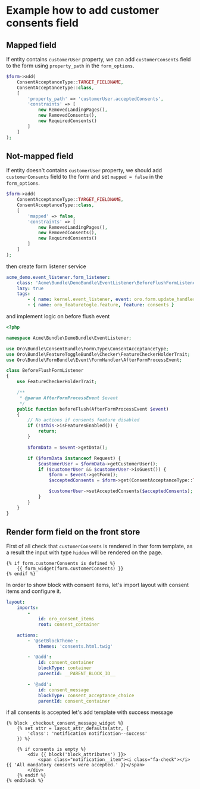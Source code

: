 # Example how to add customer consents field

## Mapped field

If entity contains `customerUser` property, we can add `customerConsents` field to the form using `property_path` in the `form_options`.

```php
$form->add(
    ConsentAcceptanceType::TARGET_FIELDNAME,
    ConsentAcceptanceType::class,
    [
        'property_path' => 'customerUser.acceptedConsents',
        'constraints' => [
            new RemovedLandingPages(),
            new RemovedConsents(),
            new RequiredConsents()
        ]
    ]
);
```

## Not-mapped field

If entity doesn't contains `customerUser` property, we should add `customerConsents` field to the form and set `mapped = false` in the `form_options`.

```php
$form->add(
    ConsentAcceptanceType::TARGET_FIELDNAME,
    ConsentAcceptanceType::class,
    [
        'mapped' => false,
        'constraints' => [
            new RemovedLandingPages(),
            new RemovedConsents(),
            new RequiredConsents()
        ]
    ]
);
```

then create form listener service

```yml
acme_demo.event_listener.form_listener:
    class: 'Acme\Bundle\DemoBundle\EventListener\BeforeFlushFormListener'
    lazy: true
    tags:
        - { name: kernel.event_listener, event: oro.form.update_handler.before_entity_flush.__FORM_NAME__, method: beforeFlush }
        - { name: oro_featuretogle.feature, feature: consents }
```

and implement logic on before flush event

```php
<?php

namespace Acme\Bundle\DemoBundle\EventListener;

use Oro\Bundle\ConsentBundle\Form\Type\ConsentAcceptanceType;
use Oro\Bundle\FeatureToggleBundle\Checker\FeatureCheckerHolderTrait;
use Oro\Bundle\FormBundle\Event\FormHandler\AfterFormProcessEvent;

class BeforeFlushFormListener
{
    use FeatureCheckerHolderTrait;

    /**
     * @param AfterFormProcessEvent $event
     */
    public function beforeFlush(AfterFormProcessEvent $event)
    {
        // No actions if consents feature disabled
        if (!$this->isFeaturesEnabled()) {
            return;
        }

        $formData = $event->getData();

        if ($formData instanceof Request) {
            $customerUser = $formData->getCustomerUser();
            if ($customerUser && $customerUser->isGuest()) {
                $form = $event->getForm();
                $acceptedConsents = $form->get(ConsentAcceptanceType::TARGET_FIELDNAME)->getData();

                $customerUser->setAcceptedConsents($acceptedConsents);
            }
        }
    }
}
```

## Render form field on the front store

First of all check that `customerConsents` is rendered in ther form template, as a result the input with type `hidden` will be rendered on the page.

```twig
{% if form.customerConsents is defined %}
    {{ form_widget(form.customerConsents) }}
{% endif %}
```

In order to show block with consent items, let's import layout with consent items and configure it.

```yml
layout:
    imports:
        -
            id: oro_consent_items
            root: consent_container

    actions:
        - '@setBlockTheme':
            themes: 'consents.html.twig'

        - '@add':
            id: consent_container
            blockType: container
            parentId: __PARENT_BLOCK_ID__

        - '@add':
            id: consent_message
            blockType: consent_acceptance_choice
            parentId: consent_container
```

if all consents is accepted let's add template with success message

```twig
{% block _checkout_consent_message_widget %}
    {% set attr = layout_attr_defaults(attr, {
        'class': 'notification notification--success'
    }) %}

    {% if consents is empty %}
        <div {{ block('block_attributes') }}>
            <span class="notification__item"><i class="fa-check"></i> {{ 'All mandatory consents were accepted.' }}</span>
        </div>
    {% endif %}
{% endblock %}
```
